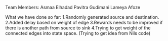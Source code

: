 Team Members:
 Asmaa Elhadad
 Pavitra Gudimani
 Lameya Afoze

What we have done so far:
1.Randomly generated source and destination.
2.Added delay based on weight of edge
3.Rewards needs to be improved if there is another path from source to sink
4.Trying to get weight of the connected edges into state space.
(Trying to get idea from Nils code)
